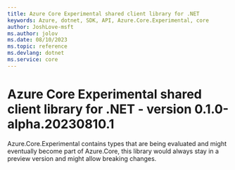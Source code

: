 ```yaml
---
title: Azure Core Experimental shared client library for .NET
keywords: Azure, dotnet, SDK, API, Azure.Core.Experimental, core
author: JoshLove-msft
ms.author: jolov
ms.date: 08/10/2023
ms.topic: reference
ms.devlang: dotnet
ms.service: core
---
```

# Azure Core Experimental shared client library for .NET - version 0.1.0-alpha.20230810.1 


Azure.Core.Experimental contains types that are being evaluated and might eventually become part of Azure.Core, this library would always stay in a preview version and might allow breaking changes.


